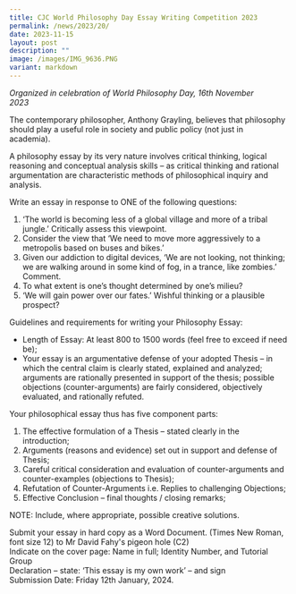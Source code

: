 ```yaml
---
title: CJC World Philosophy Day Essay Writing Competition 2023
permalink: /news/2023/20/
date: 2023-11-15
layout: post
description: ""
image: /images/IMG_9636.PNG
variant: markdown
---
```

*Organized in celebration of World Philosophy Day, 16th November 2023*                                                                      

The contemporary philosopher, Anthony Grayling, believes that philosophy should play a useful role in society and public policy (not just in academia).   

A philosophy essay by its very nature involves critical thinking, logical reasoning and conceptual analysis skills – as critical thinking and rational argumentation are characteristic methods of philosophical inquiry and analysis. 


Write an essay in response to ONE of the following questions:

1. ‘The world is becoming less of a global village and more of a tribal jungle.’ Critically assess this viewpoint.
2. Consider the view that ‘We need to move more aggressively to a metropolis based on buses and bikes.’
3. Given our addiction to digital devices, ‘We are not looking, not thinking; we are walking around in some kind of fog, in a trance, like zombies.’ Comment.   
4. To what extent is one’s thought determined by one’s milieu?
5. ‘We will gain power over our fates.’ Wishful thinking or a plausible prospect? 

Guidelines and requirements for writing your Philosophy Essay:  
* Length of Essay: At least 800 to 1500 words (feel free to exceed if need be);
* Your essay is an argumentative defense of your adopted Thesis – in which the central claim is clearly stated, explained and analyzed; arguments are rationally presented in support of the thesis; possible objections (counter-arguments) are fairly considered, objectively evaluated, and rationally refuted.

Your philosophical essay thus has five component parts:

1. The effective formulation of a Thesis – stated clearly in the introduction;                                           
2. Arguments (reasons and evidence) set out in support and defense of Thesis;
3. Careful critical consideration and evaluation of counter-arguments and counter-examples (objections to Thesis); 
4. Refutation of Counter-Arguments i.e. Replies to challenging Objections; 
5. Effective Conclusion – final thoughts / closing remarks;
 
NOTE: Include, where appropriate, possible creative solutions. 


Submit your essay in hard copy as a Word Document. (Times New Roman, font size 12) to Mr David Fahy's pigeon hole (C2)  
Indicate on the cover page: Name in full; Identity Number, and Tutorial Group  
Declaration – state: ‘This essay is my own work’ – and sign    
Submission Date: Friday 12th January, 2024.